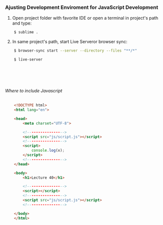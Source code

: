### Ajusting Development Enviroment for JavaScript Development


1. Open project folder with favorite IDE or open a terminal in project's path and type:
```sh
    $ sublime .
```
2. In same project's path, start Live Serveror browser sync:

```sh
    $ browser-sync start --server --directory --files "**/*"
```
```sh
    $ live-server
```

<br>
<br>
<br>

###### Where to include Javascript 

```html 
    <!DOCTYPE html>
    <html lang="en">

    <head>
        <meta charset="UTF-8">

        <!----------------->
        <script src="js/script.js"></script>
        <!----------------->
        <script>
            console.log(x);
        </script>
        <!----------------->
    </head>

    <body>
        <h1>Lecture 40</h1>

        <!----------------->
        <script></script>
        <!----------------->
        <script src="js/script.js"></script>
        <!----------------->

    </body>
    </html>
```
